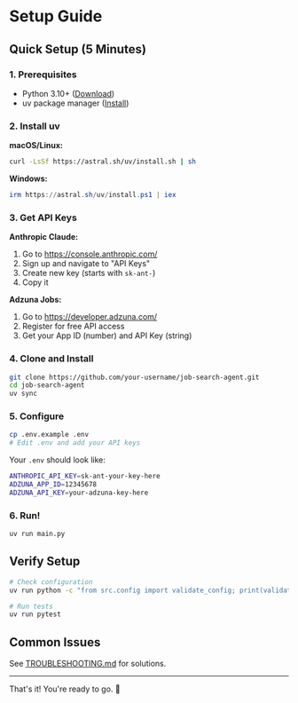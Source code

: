 # Setup Guide

## Quick Setup (5 Minutes)

### 1. Prerequisites
- Python 3.10+ ([Download](https://www.python.org/downloads/))
- uv package manager ([Install](https://docs.astral.sh/uv/getting-started/installation/))

### 2. Install uv

**macOS/Linux:**
```bash
curl -LsSf https://astral.sh/uv/install.sh | sh
```

**Windows:**
```powershell
irm https://astral.sh/uv/install.ps1 | iex
```

### 3. Get API Keys

**Anthropic Claude:**
1. Go to https://console.anthropic.com/
2. Sign up and navigate to "API Keys"
3. Create new key (starts with `sk-ant-`)
4. Copy it

**Adzuna Jobs:**
1. Go to https://developer.adzuna.com/
2. Register for free API access
3. Get your App ID (number) and API Key (string)

### 4. Clone and Install

```bash
git clone https://github.com/your-username/job-search-agent.git
cd job-search-agent
uv sync
```

### 5. Configure

```bash
cp .env.example .env
# Edit .env and add your API keys
```

Your `.env` should look like:
```bash
ANTHROPIC_API_KEY=sk-ant-your-key-here
ADZUNA_APP_ID=12345678
ADZUNA_API_KEY=your-adzuna-key-here
```

### 6. Run!

```bash
uv run main.py
```

## Verify Setup

```bash
# Check configuration
uv run python -c "from src.config import validate_config; print(validate_config())"

# Run tests
uv run pytest
```

## Common Issues

See [TROUBLESHOOTING.md](TROUBLESHOOTING.md) for solutions.

---

That's it! You're ready to go. 🚀
